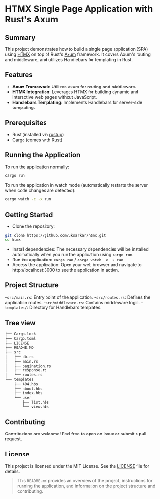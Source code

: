 # HTMX Single Page Application with Rust's Axum

## Summary

This project demonstrates how to build a single page application (SPA) using [HTMX](https://htmx.org/) on top of Rust's [Axum](https://github.com/tokio-rs/axum) framework. It covers Axum's routing and middleware, and utilizes Handlebars for templating in Rust.

## Features

- **Axum Framework**: Utilizes Axum for routing and middleware.
- **HTMX Integration**: Leverages HTMX for building dynamic and interactive web pages without JavaScript.
- **Handlebars Templating**: Implements Handlebars for server-side templating.

## Prerequisites

- Rust (installed via [rustup](https://rustup.rs/))
- Cargo (comes with Rust)

## Running the Application

To run the application normally:

```sh
cargo run
```

To run the application in watch mode (automatically restarts the server when code changes are detected):

```sh
cargo watch -c -x run
```

## Getting Started

- Clone the repository:

```sh
git clone https://github.com/uksarkar/htmx.git
cd htmx
```

- Install dependencies:
  The necessary dependencies will be installed automatically when you run the application using `cargo run`.
- Run the application:
  `cargo run` / `cargo watch -c -x run`
- Access the application:
  Open your web browser and navigate to http://localhost:3000 to see the application in action.

## Project Structure

  -`src/main.rs`: Entry point of the application.
  -`src/routes.rs`: Defines the application routes.
  -`src/middleware.rs`: Contains middleware logic.
  -`templates/`: Directory for Handlebars templates.

## Tree view

```sh
├── Cargo.lock
├── Cargo.toml
├── LICENSE
├── README.MD
├── src
│   ├── db.rs
│   ├── main.rs
│   ├── pagination.rs
│   ├── response.rs
│   └── routes.rs
└── templates
    ├── 404.hbs
    ├── about.hbs
    ├── index.hbs
    └── user
        ├── list.hbs
        └── view.hbs
```
## Contributing

Contributions are welcome! Feel free to open an issue or submit a pull request.

## License

This project is licensed under the MIT License. See the [LICENSE](./LICENSE) file for details.

> This `README.md` provides an overview of the project, instructions for running the application, and information on the project structure and contributing.
